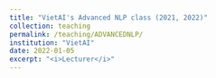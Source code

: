 ```yaml
---
title: "VietAI's Advanced NLP class (2021, 2022)"
collection: teaching
permalink: /teaching/ADVANCEDNLP/ 
institution: "VietAI"
date: 2022-01-05
excerpt: "<i>Lecturer</i>"
---
```


